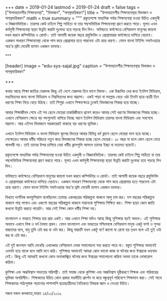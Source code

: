 +++
date = 2019-01-24
lastmod = 2019-01-24
draft = false
tags = ["উপমহাদেশীয় শিক্ষাব্যবস্থা", "বিভাজন", "সাম্প্রদায়িকরণ"]
title = "উপমহাদেশীয় শিক্ষাব্যবস্থার বিভাজন ও সাম্প্রদায়িকরণ"
math = true
summary = """
প্রকৃতপক্ষে মাধ্যমিক পর্যন্ত শিক্ষাব্যবস্থা হওয়া উচিত একমুখী ও বিজ্ঞানভিত্তিক। তারপর কেউ চাইলে শিল্প সাহিত্য বা তার পছন্দভিত্তিক শিক্ষাব্যবস্থা গ্রহণ করতে পারে। মূলত এখন কর্মমুখী শিক্ষাব্যবস্থা ছাড়া উন্নতি করাটা দুঃসাধ্য হয়ে পড়ছে দিন দিন। ভবিষ্যতে কর্মক্ষেত্রে বেশিরভাগ মানুষের জায়গা দখল করবে কম্পিউটার ও রোবট। তাই আগামী কয়েক বছরে প্রযুক্তিবিদ ও প্রোগ্রামাররা কর্মক্ষেত্রে দাপিয়ে বেড়াবে। একজন সাধারণ শিক্ষাব্যবস্থা থেকে পাস করে প্রোগ্রামার হতে পারবেনা এটা ভ্রান্ত ধারণা। যেমন বাংলা টাইপিং সফটওয়্যার অভ্র'র স্রষ্টা মেহেদী হাসান একজন ডাক্তার। 

"""

[header]
image = "edu-sys-sajal.jpg"
caption = "উপমহাদেশীয় শিক্ষাব্যবস্থার বিভাজন ও সাম্প্রদায়িকরণ"

+++

কথায় আছে শিক্ষা জাতির মেরুদন্ড কিন্তু এই দেশে মেরুদন্ড তিন ভাগে বিভক্ত। এক উচ্চবিত্ত দের জন্য ইংলিশ মিডিয়াম, মধ্যবিত্তদের জন্য বাংলা মিডিয়াম ও নিম্নবিত্তদের জন্য মাদ্রাসা। একই পাড়া বা মহল্লায় বেড়ে ওঠা তিনটা ছাত্র-ছাত্রী তিন ধরণের শিক্ষা নিয়ে বেড়ে উঠছে। তাই শিশুরা এখানে শিক্ষাক্ষেত্রে ঢুকেই বিভাজনের শিকার হয়ে যাচ্ছে।

আবার শিক্ষাজীবন শেষে এই সব ছেলে মেয়েরা চাকরিজীবনে প্রবেশ করেও আবার সেই ধরণের বিভাজনের শিকার হচ্ছে। এখানে বেশিরভাগ ক্ষেত্রে বড় পদগুলোই বাগিয়ে নিচ্ছে আগে ইংলিশ মিডিয়াম তারপর বাংলা মিডিয়াম এবং সবশেষে মাদ্রাসা। আর এইসব বিভাজনে সরকারেরই থাকছে বড় ধরণের ভূমিকা।

এখানে ইংলিশ মিডিয়াম ও বাংলা মিডিয়াম স্কুলের ভিতরে আবার বিভিন্ন ধর্ম ক্লাসে ছেলে মেয়েরা ভাগ হয়ে যাচ্ছে। সেক্ষেত্রেও আবার ধর্মীয় পরিচয়ে নতুন করে বিভাজনের শিকার হচ্ছে ছেলে মেয়েরা। ১৮ বছর না হলে কোন ছেলে মেয়ে স্বাবলম্বী নয়। তাই তাদের উপর চাপিয়ে দেয়া ধর্মীয় ক্লাসগুলি আসলে তাদের ইচ্ছা বা মতামত ছাড়াই।

প্রকৃতপক্ষে মাধ্যমিক পর্যন্ত শিক্ষাব্যবস্থা হওয়া উচিত একমুখী ও বিজ্ঞানভিত্তিক। তারপর কেউ চাইলে শিল্প সাহিত্য বা তার পছন্দভিত্তিক শিক্ষাব্যবস্থা গ্রহণ করতে পারে। মূলত এখন কর্মমুখী শিক্ষাব্যবস্থা ছাড়া উন্নতি করাটা দুঃসাধ্য হয়ে পড়ছে দিন দিন।

ভবিষ্যতে কর্মক্ষেত্রে বেশিরভাগ মানুষের জায়গা দখল করবে কম্পিউটার ও রোবট। তাই আগামী কয়েক বছরে প্রযুক্তিবিদ ও প্রোগ্রামাররা কর্মক্ষেত্রে দাপিয়ে বেড়াবে। একজন সাধারণ শিক্ষাব্যবস্থা থেকে পাস করে প্রোগ্রামার হতে পারবেনা এটা ভ্রান্ত ধারণা। যেমন বাংলা টাইপিং সফটওয়্যার অভ্র'র স্রষ্টা মেহেদী হাসান একজন ডাক্তার।

বিখ্যাত দার্শনিক কনফুসিয়াস বলেছিলেন তোমার একবছরের পরিকল্পনা থাকলে আলু চাষ কর। দশ বছরের পরিকল্পনা থাকলে গাছ লাগাও এবং একশো বছরের পরিকল্পনা থাকলে সন্তানকে সুশিক্ষায় শিক্ষিত কর। শিক্ষা ছাড়া কোন জাতি কখনো উন্নতি করতে পারেনি। আর সেই শিক্ষা কোন ধর্মীয় শিক্ষা নয়।

বাংলাদেশ ও ভারতে শিক্ষার হার প্রায় একই। আর এখানে শিক্ষা যদিও আছে কিন্তু সুশিক্ষার বড়ই অভাব। এই সুশিক্ষার অভাবে এখানে লিঙ্গ ও বর্ন বৈষম্য প্রবল। যেমন বাংলাদেশ এবং ভারতের পশ্চিমবঙ্গে বেশিরভাগ মানুষ একটু ফর্সা ও সুন্দর বাচ্চাদের বলে, বাবু তুমি এটা কর বা ওটা কর। কিন্তু বাচ্চাটি যখন একটু বর্ণে কালো বা রোগা হয় তখন বলে এই তুই ওটা কর বা এটা কর।

এই দুই জনপদে আমি দেখেছি এখানকার বেশিরভাগ লোক সমালোচনা সহ্য করতে পারে না। বস্তুত সুশিক্ষার অভাবেই এমনটা হয়ে থাকে বলে আমি মনে করি। সুশিক্ষার অভাবেই আমরা কোন ভালো কাজ বা ঘটনার জন্য ঈশ্বরকে ধন্যবাদ দেই। কিন্তু এই আমরাই কখনো কোন অনাকাঙ্খিত ঘটনার জন্য ঈশ্বরের সমালোচনা করিনা অথবা তাকে দোষারোপ করিনা।

কুশিক্ষা এবং অন্ধবিশ্বাস সভ্যতার পরিপন্থী। তাই সমাজ থেকে কুশিক্ষা এবং অন্ধবিশ্বাস দূরীকরণে শিক্ষক এবং পরিবারের ভূমিকা অপরিসীম। শিক্ষকদের উচিত কোন প্রকার ভয়ভীতি প্রদর্শন না করে বন্ধুত্বপূর্ন পরিবেশে শিক্ষাদান করা। সেই সাথে শিক্ষকদের পাঠ্যপুস্তক পড়ানোর পাশাপাশি ছাত্রছাত্রীদের নৈতিকতা বিষয়ক জ্ঞান ও দেওয়া উচিত।

সজল মন্ডল
কলকাতা,ভারত
২৪/০১/২০১৯
